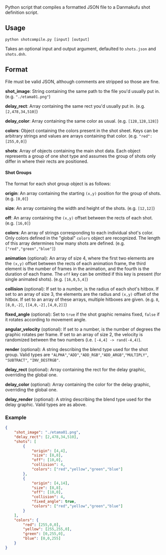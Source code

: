 Python script that compiles a formatted JSON file to a Danmakufu shot definition script.

## Usage ##

```
python shotcompile.py [input] [output]
```

Takes an optional input and output argument, defaulted to `shots.json` and `shots.dnh`.

## Format ##

File must be valid JSON, although comments are stripped so those are fine.

**shot_image**: String containing the same path to the file you'd usually put in. (e.g. `"./etama01.png"`)

**delay_rect**: Array containing the same rect you'd usually put in. (e.g. `[2,478,34,510]`)

**delay_color**: Array containing the same color as usual. (e.g. `[128,128,128]`)

**colors**: Object containing the colors present in the shot sheet. Keys can be arbitrary strings and values are arrays containing that color. (e.g. `"red": [255,0,0]`)

**shots**: Array of objects containing the main shot data. Each object represents a group of one shot type and assumes the group of shots only differ in where their rects are positioned.


#### Shot Groups ####

The format for each shot group object is as follows:

**origin**: An array containing the starting `(x,y)` position for the group of shots. (e.g. `[0,0]`)

**size**: An array containing the width and height of the shots. (e.g. `[12,12]`)

**off**: An array containing the `(x,y)` offset between the rects of each shot. (e.g. `[16,0]`)

**colors**: An array of strings corresponding to each individual shot's color. Only colors defined in the "global" `colors` object are recognized. The length of this array determines how many shots are defined. (e.g. `["red","green","blue"]`)

**animation** (optional): An array of size 4, where the first two elements are the `(x,y)` offset between the rects of each animation frame, the third element is the number of frames in the animation, and the fourth is the duration of each frame. The `off` key can be omitted if this key is present (for single animated shots). (e.g. `[16,0,5,4]`)

**collision** (optional): If set to a number, is the radius of each shot's hitbox. If set to an array of size 3, the elements are the radius and `(x,y)` offset of the hitbox. If set to an array of these arrays, multiple hitboxes are given. (e.g. `8`, `[8,0,-2]`, `[[4,0,-2],[4,0,2]]`)

**fixed_angle** (optional): Set to `true` if the shot graphic remains fixed, `false` if it rotates according to movement angle.

**angular_velocity** (optional): If set to a number, is the number of degrees the graphic rotates per frame. If set to an array of size 2, the velocity is randomized between the two numbers (i.e. `[-4,4] -> rand(-4,4)`).

**render** (optional): A string describing the blend type used for the shot group. Valid types are `"ALPHA"`,`"ADD"`,`"ADD_RGB"`,`"ADD_ARGB"`,`"MULTIPLY"`, `"SUBTRACT"`, `"INV_DESTRGB"`.

**delay_rect** (optional): Array containing the rect for the delay graphic, overriding the global one.

**delay_color** (optional): Array containing the color for the delay graphic, overriding the global one.

**delay_render** (optional): A string describing the blend type used for the delay graphic. Valid types are as above.



### Example ###

```json
{
	"shot_image": "./etama01.png",
	"delay_rect": [2,478,34,510],
	"shots": [
		{
			"origin": [4,4],
			"size": [8,8],
			"off": [10,0],
			"collision": 4,
			"colors": ["red","yellow","green","blue"]
		},
		{
			"origin": [4,14],
			"size": [8,8],
			"off": [10,0],
			"collision": 4,
			"fixed_angle": true,
			"colors": ["red","yellow","green","blue"]
		}
	],
	"colors": {
		"red": [255,0,0],
		"yellow": [255,255,0],
		"green": [0,255,0],
		"blue": [0,0,255]
	}
}
```